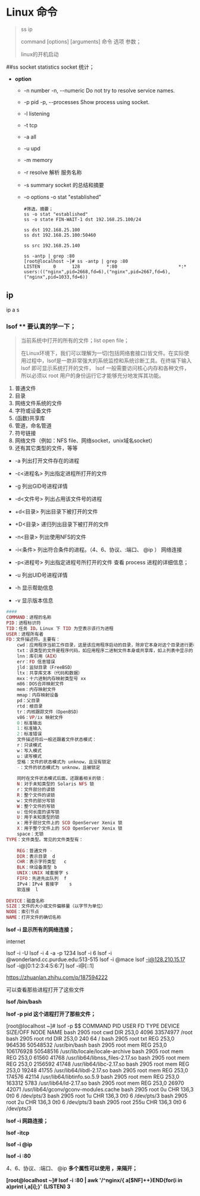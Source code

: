# Linux 命令

>ss  ip
>
>command [options] [arguments]  命令 选项 参数；
>
>linux的开机启动	

##ss  socket statistics  socket 统计；

* **option**
  
  * -n number   -n, --numeric
                  Do not try to resolve service names.
  
  * -p pid      -p, --processes
              Show process using socket.  
  
  * -l  listening 
  
  * -t  tcp
  
  * -a all
  
  * -u upd 
  
  * -m memory
  
  * -r resolve 解析 服务名称
  
  * -s summary   socket 的总结和摘要
  
  * -o options    -o  stat "established"
  
    ````shell
    #筛选，摘要；
    ss -o stat "established"
    ss -o state FIN-WAIT-1 dst 192.168.25.100/24
    
    ss dst 192.168.25.100
    ss dst 192.168.25.100:50460
    
    ss src 192.168.25.140
    
    ss -antp | grep :80
    [root@localhost ~]# ss -antp | grep :80
    LISTEN     0      128          *:80                       *:*                   users:(("nginx",pid=2668,fd=6),("nginx",pid=2667,fd=6),("nginx",pid=1033,fd=6))
    
    ````
    
    

##  ip

ip a  s 







### lsof **  要认真的学一下；

>当前系统中打开的所有的文件；list open file；
>
>在Linux环境下，我们可以理解为一切(包括网络套接口)皆文件。在实际使用过程中，lsof是一款非常强大的系统监控和系统诊断工具。在终端下输入lsof 即可显示系统打开的文件， lsof 一般需要访问核心内存和各种文件，所以必须以 root 用户的身份运行它才能够充分地发挥其功能。





1. 普通文件
2. 目录
3. 网络文件系统的文件
4. 字符或设备文件
5. (函数)共享库
6. 管道，命名管道
7. 符号链接
8. 网络文件（例如：NFS file、网络socket，unix域名socket）
9. 还有其它类型的文件，等等





- -a 列出打开文件存在的进程

- -c<进程名> 列出指定进程所打开的文件

- -g 列出GID号进程详情

- -d<文件号> 列出占用该文件号的进程

- +d<目录> 列出目录下被打开的文件

- +D<目录> 递归列出目录下被打开的文件

- -n<目录> 列出使用NFS的文件

- -i<条件> 列出符合条件的进程。（4、6、协议、:端口、 @ip ）  网络连接 

- -p<进程号> 列出指定进程号所打开的文件  查看 process 进程的详细信息；

- -u 列出UID号进程详情

- -h 显示帮助信息

- -v 显示版本信息

  

```php
####
COMMAND：进程的名称
PID：进程标识符
TID：任务 ID。Linux 下 TID 为空表示该行为进程
USER：进程所有者
FD：文件描述符。主要有：
	cwd：应用程序当前工作目录，这是该应用程序启动的目录，除非它本身对这个目录进行更改
	txt：该类型的文件是程序代码，如应用程序二进制文件本身或共享库，如上列表中显示的 /sbin/init 程序
	lnn：库引用（AIX）
	err：FD 信息错误
	jld：监狱目录（FreeBSD）
	ltx：共享库文本（代码和数据）
	mxx：十六进制内存映射类型号 xx
	m86：DOS合并映射文件
	mem：内存映射文件
	mmap：内存映射设备
	pd：父目录
	rtd：根目录
	tr：内核跟踪文件（OpenBSD）
	v86：VP/ix 映射文件
	0：标准输出
	1：标准输入
	2：标准错误
	文件描述符后一般还跟着文件状态模式：
	r：只读模式
	w：写入模式
	u：读写模式
	空格：文件的状态模式为 unknow，且没有锁定
	-：文件的状态模式为 unknow，且被锁定
	
	同时在文件状态模式后面，还跟着相关的锁：
	N：对于未知类型的 Solaris NFS 锁
	r：文件部分的读锁
	R：整个文件的读锁
	w：文件的部分写锁
	W：整个文件的写锁
	u：任何长度的读写锁
	U：用于未知类型的锁
	x：用于部分文件上的 SCO OpenServer Xenix 锁
	X：用于整个文件上的 SCO OpenServer Xenix 锁
	space：无锁
TYPE：文件类型。常见的文件类型有：
    
	REG：普通文件 - 
	DIR：表示目录  d
	CHR：表示字符类型   c
	BLK：块设备类型 b
	UNIX：UNIX 域套接字 s
	FIFO：先进先出队列  f
	IPv4：IPv4 套接字    s
    软连接  l
    
DEVICE：磁盘名称
SIZE：文件的大小或文件偏移量（以字节为单位）
NODE：索引节点
NAME：打开文件的确切名称
```



**lsof -i   显示所有的网络连接；**

internet	



  lsof -i -U
              lsof -i 4 -a -p 1234
              lsof -i 6
              lsof -i @wonderland.cc.purdue.edu:513-515
              lsof -i @mace
              lsof -i@128.210.15.17
              lsof -i@[0:1:2:3:4:5:6:7]
              lsof -i@[::1]

https://zhuanlan.zhihu.com/p/187594222





可以查看那些进程打开了这些文件

**lsof /bin/bash**



**lsof -p pid   这个进程打开了那些文件；**

[root@localhost ~]# lsof -p $$
COMMAND  PID USER   FD   TYPE DEVICE  SIZE/OFF     NODE NAME
bash    2905 root  cwd    DIR  253,0      4096 33574977 /root
bash    2905 root  rtd    DIR  253,0       240       64 /
bash    2905 root  txt    REG  253,0    964536 50548532 /usr/bin/bash
bash    2905 root  mem    REG  253,0 106176928 50548516 /usr/lib/locale/locale-archive
bash    2905 root  mem    REG  253,0     61560    41768 /usr/lib64/libnss_files-2.17.so
bash    2905 root  mem    REG  253,0   2156592    41748 /usr/lib64/libc-2.17.so
bash    2905 root  mem    REG  253,0     19248    41755 /usr/lib64/libdl-2.17.so
bash    2905 root  mem    REG  253,0    174576    42114 /usr/lib64/libtinfo.so.5.9
bash    2905 root  mem    REG  253,0    163312     5783 /usr/lib64/ld-2.17.so
bash    2905 root  mem    REG  253,0     26970    42071 /usr/lib64/gconv/gconv-modules.cache
bash    2905 root    0u   CHR  136,3       0t0        6 /dev/pts/3
bash    2905 root    1u   CHR  136,3       0t0        6 /dev/pts/3
bash    2905 root    2u   CHR  136,3       0t0        6 /dev/pts/3
bash    2905 root  255u   CHR  136,3       0t0        6 /dev/pts/3



**lsof  -i  网路连接；**

**lsof -itcp**

**lsof -i @ip**

**lsof -i :80**





4、6、协议、:端口、 @ip   	 **多个属性可以使用 ，来隔开；**



**[root@localhost ~]# lsof -i :80 | awk '/^nginx/{ a[$NF]++}END{for(i in a)print i,a[i];}'**
**(LISTEN) 3**













